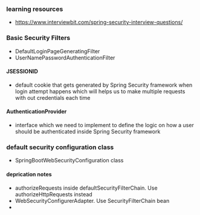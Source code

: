 ### learning resources
- https://www.interviewbit.com/spring-security-interview-questions/

### Basic Security Filters
- DefaultLoginPageGeneratingFilter
- UserNamePasswordAuthenticationFilter

#### JSESSIONID
- default cookie that gets generated by Spring Security framework when login attempt happens which will helps us to make multiple requests with out credentials each time

#### AuthenticationProvider
- interface which we need to implement to define the logic on how a user should be authenticated inside Spring Security framework

### default security configuration class
- SpringBootWebSecurityConfiguration class

#### deprication notes
- authorizeRequests inside defaultSecurityFilterChain. 
  Use authorizeHttpRequests instead
- WebSecurityConfigurerAdapter. Use SecurityFilterChain bean
- 
